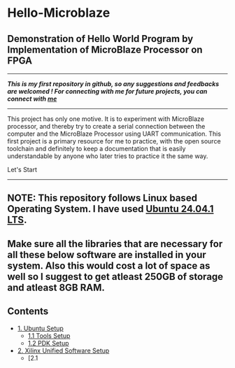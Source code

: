 # Hello-Microblaze
## Demonstration of Hello World Program by Implementation of MicroBlaze Processor on FPGA
---

___This is my first repository in github, so any suggestions and feedbacks are welcomed ! 
For connecting with me for future projects, you can connect with [me](https://www.linkedin.com/in/aswinsilicon/)___


---
This project has only one motive. It is to experiment with MicroBlaze processor, and thereby try to create a serial connection between the computer and the MicroBlaze Processor using UART communication. This first project is a primary resource for me to practice, with the open source toolchain and definitely to keep a documentation that is easily understandable by anyone who later tries to practice it the same way.

Let's Start

---

## NOTE: This repository follows Linux based Operating System. I have used [Ubuntu 24.04.1 LTS](https://ubuntu.com/download/desktop).
Make sure all the libraries that are necessary for all these below software are installed in your system. Also this would cost a lot of space as well so I suggest to get atleast 250GB of storage and atleast 8GB RAM.
---
## Contents
- [1. Ubuntu Setup](#1-Ubuntu-setup)
  - [1.1 Tools Setup](#11-Tools-setup)
  - [1.2 PDK Setup](#12-PDK-setup)
- [2. Xilinx Unified Software Setup](#2-Xilinx-Unified-setup)
  - [2.1 
